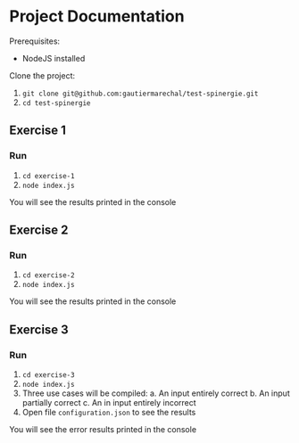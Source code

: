 # Project Documentation

Prerequisites:

- NodeJS installed

Clone the project:

1. `git clone git@github.com:gautiermarechal/test-spinergie.git`
2. `cd test-spinergie`

## Exercise 1

### Run

1. `cd exercise-1`
2. `node index.js`

You will see the results printed in the console

## Exercise 2

### Run

1. `cd exercise-2`
2. `node index.js`

You will see the results printed in the console

## Exercise 3

### Run

1. `cd exercise-3`
2. `node index.js`
3. Three use cases will be compiled:
   a. An input entirely correct
   b. An input partially correct
   c. An in input entirely incorrect
4. Open file `configuration.json` to see the results

You will see the error results printed in the console
